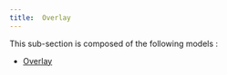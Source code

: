 ```yaml
---
title:  Overlay
---
```



This sub-section is composed of the following models :

* [Overlay](references#OverlayOverlay)


